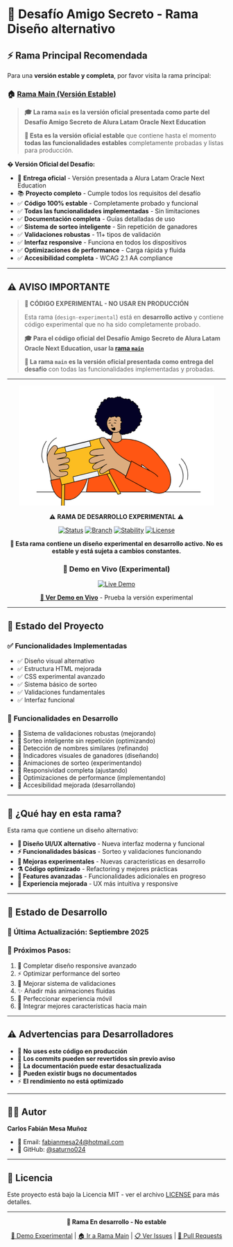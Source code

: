 # 🔬 Desafío Amigo Secreto - Rama Diseño alternativo 

## ⚡ **Rama Principal Recomendada**

Para una **versión estable y completa**, por favor visita la rama principal:

### 🏠 [**Rama Main (Versión Estable)**](https://github.com/saturno024/Desafio-Amigo-Secreto/tree/main)

> **🎓 La rama `main` es la versión oficial presentada como parte del Desafío Amigo Secreto de Alura Latam Oracle Next Education** 
> 
> **💎 Esta es la versión oficial estable** que contiene hasta el momento **todas las funcionalidades estables** completamente probadas y listas para producción.

**� Versión Oficial del Desafío:**
- 🎯 **Entrega oficial** - Versión presentada a Alura Latam Oracle Next Education
- 📚 **Proyecto completo** - Cumple todos los requisitos del desafío
- ✅ **Código 100% estable** - Completamente probado y funcional
- ✅ **Todas las funcionalidades implementadas** - Sin limitaciones
- ✅ **Documentación completa** - Guías detalladas de uso
- ✅ **Sistema de sorteo inteligente** - Sin repetición de ganadores
- ✅ **Validaciones robustas** - 11+ tipos de validación
- ✅ **Interfaz responsive** - Funciona en todos los dispositivos
- ✅ **Optimizaciones de performance** - Carga rápida y fluida
- ✅ **Accesibilidad completa** - WCAG 2.1 AA compliance

---

## ⚠️ **AVISO IMPORTANTE**

> **🚨 CÓDIGO EXPERIMENTAL - NO USAR EN PRODUCCIÓN**
> 
> Esta rama (`design-experimental`) está en **desarrollo activo** y contiene código experimental que no ha sido completamente probado. 
> 
> **🎓 Para el código oficial del Desafío Amigo Secreto de Alura Latam Oracle Next Education, usar la [rama `main`](https://github.com/saturno024/Desafio-Amigo-Secreto/tree/main)** 
> 
> **💎 La rama `main` es la versión oficial presentada como entrega del desafío** con todas las funcionalidades implementadas y probadas.

---

<div align="center">

![Amigo Secreto Logo](./assets/amigo-secreto.png)

⚠️ **RAMA DE DESARROLLO EXPERIMENTAL** ⚠️

[![Status](https://img.shields.io/badge/Status-En%20Desarrollo-orange.svg)](https://github.com/saturno024/Desafio-Amigo-Secreto/tree/design-experimental)
[![Branch](https://img.shields.io/badge/Branch-design--experimental-red.svg)](https://github.com/saturno024/Desafio-Amigo-Secreto/tree/design-experimental)
[![Stability](https://img.shields.io/badge/Stability-Experimental-red.svg)](#)
[![License](https://img.shields.io/badge/License-MIT-green.svg)](https://choosealicense.com/licenses/mit/)

**🚧 Esta rama contiene un diseño experimental en desarrollo activo. No es estable y está sujeta a cambios constantes.**

### 🚀 **Demo en Vivo (Experimental)**
<a href="https://desafio-amigo-secretov2.vercel.app/" target="_blank">
  <img src="https://img.shields.io/badge/🌐_Demo_Experimental-Vercel-000000?style=for-the-badge&logo=vercel&logoColor=white" alt="Live Demo">
</a>

**<a href="https://desafio-amigo-secretov2.vercel.app/" target="_blank">🔗 Ver Demo en Vivo</a>** - Prueba la versión experimental

</div>

---

## 🎯 **Estado del Proyecto**

### ✅ **Funcionalidades Implementadas**
- ✅ Diseño visual alternativo 
- ✅ Estructura HTML mejorada
- ✅ CSS experimental avanzado
- ✅ Sistema básico de sorteo
- ✅ Validaciones fundamentales
- ✅ Interfaz funcional

### 🔨 **Funcionalidades en Desarrollo**
- 🔨 Sistema de validaciones robustas (mejorando)
- 🔨 Sorteo inteligente sin repetición (optimizando)
- 🔨 Detección de nombres similares (refinando)
- 🔨 Indicadores visuales de ganadores (diseñando)
- 🔨 Animaciones de sorteo (experimentando)
- 🔨 Responsividad completa (ajustando)
- 🔨 Optimizaciones de performance (implementando)
- 🔨 Accesibilidad mejorada (desarrollando)

---

## 🚧 **¿Qué hay en esta rama?**

Esta rama que contiene un diseño alternativo:

- **🎨 Diseño UI/UX alternativo** - Nueva interfaz moderna y funcional
- **⚡ Funcionalidades básicas** - Sorteo y validaciones funcionando
- **🔬 Mejoras experimentales** - Nuevas características en desarrollo
- **⚗️ Código optimizado** - Refactoring y mejores prácticas
- **🧪 Features avanzadas** - Funcionalidades adicionales en progreso
- **🎯 Experiencia mejorada** - UX más intuitiva y responsive

---


## 🔄 **Estado de Desarrollo**

### 📅 **Última Actualización:** Septiembre 2025

### 🎯 **Próximos Pasos:**
1. 🎨 Completar diseño responsive avanzado
2. ⚡ Optimizar performance del sorteo
3. 🔧 Mejorar sistema de validaciones
4. ✨ Añadir más animaciones fluidas
5. 📱 Perfeccionar experiencia móvil
6. 🔄 Integrar mejores características hacia main

---

## ⚠️ **Advertencias para Desarrolladores**

- 🚨 **No uses este código en producción**
- 🔄 **Los commits pueden ser revertidos sin previo aviso**
- 📝 **La documentación puede estar desactualizada**
- 🐛 **Pueden existir bugs no documentados**
- ⚡ **El rendimiento no está optimizado**

---

## 👨‍💻 **Autor**

**Carlos Fabián Mesa Muñoz**
- 📧 Email: fabianmesa24@hotmail.com
- 🔗 GitHub: [@saturno024](https://github.com/saturno024)

---

## 📄 **Licencia**

Este proyecto está bajo la Licencia MIT - ver el archivo [LICENSE](LICENSE) para más detalles.

---

<div align="center">

**🔬 Rama En desarrollo - No estable**

<a href="https://desafio-amigo-secretov2.vercel.app/" target="_blank">🚀 Demo Experimental</a> | [🏠 Ir a Rama Main](https://github.com/saturno024/Desafio-Amigo-Secreto/tree/main) | [📋 Ver Issues](https://github.com/saturno024/Desafio-Amigo-Secreto/issues) | [🔀 Pull Requests](https://github.com/saturno024/Desafio-Amigo-Secreto/pulls)

</div>
